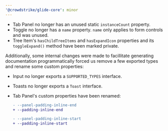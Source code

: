 ```yaml
---
'@crowdstrike/glide-core': minor
---
```


- Tab Panel no longer has an unused static `instanceCount` property.
- Toggle no longer has a `name` property. `name` only applies to form controls and was unused.
- Tree Item's `hasChildTreeItems` and `hasExpandIcon` properties and its `toggleExpand()` method have been marked private.

Additionally, some internal changes were made to facillitate generating documentation programmatically forced us remove a few exported types and rename some custom properties:

- Input no longer exports a `SUPPORTED_TYPES` interface.
- Toasts no longer exports a `Toast` interface.
- Tab Panel's custom properties have been renamed:

  ```diff
  - --panel-padding-inline-end
  + --padding-inline-end

  - --panel-padding-inline-start
  + --padding-inline-start
  ```
